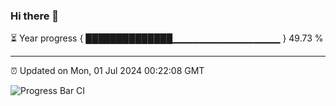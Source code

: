 ### Hi there 👋

⏳ Year progress { ██████████████▁▁▁▁▁▁▁▁▁▁▁▁▁▁▁▁ } 49.73 %

---

⏰ Updated on Mon, 01 Jul 2024 00:22:08 GMT

![Progress Bar CI](https://github.com/liununu/liununu/workflows/Progress%20Bar%20CI/badge.svg)

